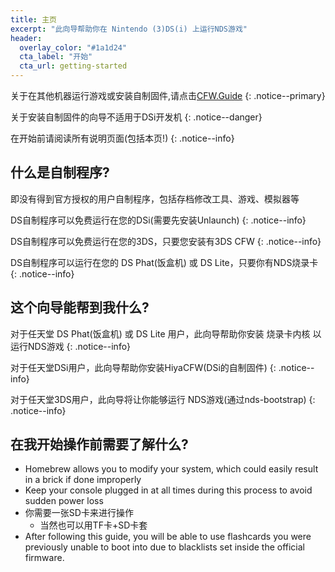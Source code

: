 ```yaml
---
title: 主页
excerpt: "此向导帮助你在 Nintendo (3)DS(i) 上运行NDS游戏"
header:
  overlay_color: "#1a1d24"
  cta_label: "开始"
  cta_url: getting-started
---
```

关于在其他机器运行游戏或安装自制固件,请点击[CFW.Guide](https://cfw.guide)
{: .notice--primary}

关于安装自制固件的向导不适用于DSi开发机
{: .notice--danger}

在开始前请阅读所有说明页面(包括本页!)
{: .notice--info}
## 什么是自制程序?

即没有得到官方授权的用户自制程序，包括存档修改工具、游戏、模拟器等

DS自制程序可以免费运行在您的DSi(需要先安装Unlaunch)
{: .notice--info}

DS自制程序可以免费运行在您的3DS，只要您安装有3DS CFW
{: .notice--info}

DS自制程序可以运行在您的 DS Phat(饭盒机) 或 DS Lite，只要你有NDS烧录卡
{: .notice--info}

## 这个向导能帮到我什么?

对于任天堂 DS Phat(饭盒机) 或 DS Lite 用户，此向导帮助你安装 烧录卡内核 以运行NDS游戏
{: .notice--info}

对于任天堂DSi用户，此向导帮助你安装HiyaCFW(DSi的自制固件)
{: .notice--info}

对于任天堂3DS用户，此向导将让你能够运行 NDS游戏(通过nds-bootstrap)
{: .notice--info}

## 在我开始操作前需要了解什么?

- Homebrew allows you to modify your system, which could easily result in a brick if done improperly
- Keep your console plugged in at all times during this process to avoid sudden power loss
- 你需要一张SD卡来进行操作
  - 当然也可以用TF卡+SD卡套
- After following this guide, you will be able to use flashcards you were previously unable to boot into due to blacklists set inside the official firmware.
